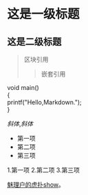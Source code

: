 这是一级标题
===========
这是二级标题
-----------

>区块引用
>>嵌套引用

void main()    
{    
printf("Hello,Markdown.");    
}    

*斜体*,_斜体_

 - 第一项
 - 第二项
 - 第三项

 1.第一项
 2.第二项
 3.第三项

[魅理户的虎扑show](http://nba.hupu.com/)。

